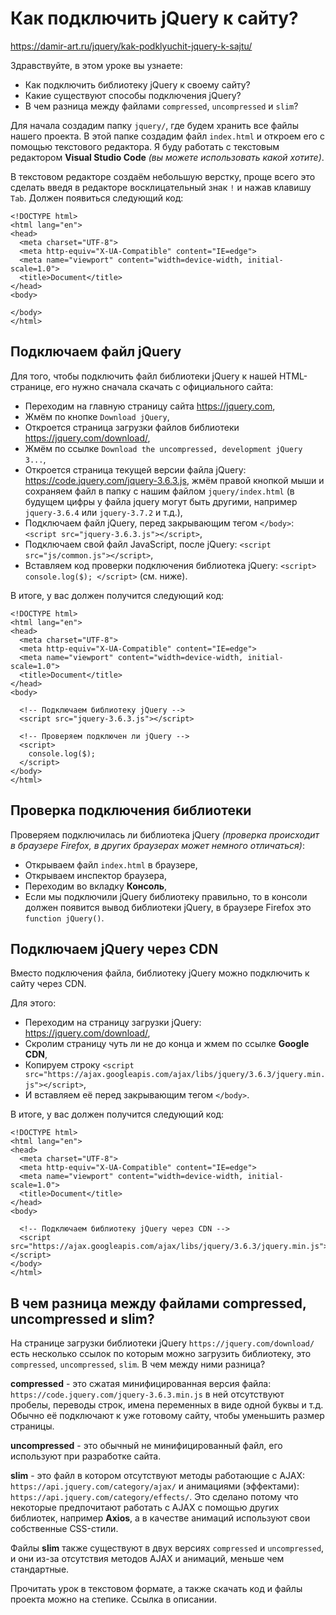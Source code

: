 # Как подключить jQuery к сайту?
https://damir-art.ru/jquery/kak-podklyuchit-jquery-k-sajtu/

Здравствуйте, в этом уроке вы узнаете:
- Как подключить библиотеку jQuery к своему сайту?
- Какие существуют способы подключения jQuery?
- В чем разница между файлами `compressed`, `uncompressed` и `slim`?

Для начала создадим папку `jquery/`, где будем хранить все файлы нашего проекта. В этой папке создадим файл `index.html` и откроем его с помощью текстового редактора. Я буду работать с текстовым редактором **Visual Studio Code** *(вы можете использовать какой хотите)*.

В текстовом редакторе создаём небольшую верстку, проще всего это сделать введя в редакторе восклицательный знак `!` и нажав клавишу `Tab`. Должен появиться следующий код:

    <!DOCTYPE html>
    <html lang="en">
    <head>
      <meta charset="UTF-8">
      <meta http-equiv="X-UA-Compatible" content="IE=edge">
      <meta name="viewport" content="width=device-width, initial-scale=1.0">
      <title>Document</title>
    </head>
    <body>

    </body>
    </html>

## Подключаем файл jQuery

Для того, чтобы подключить файл библиотеки jQuery к нашей HTML-странице, его нужно сначала скачать с официального сайта:

- Переходим на главную страницу сайта https://jquery.com,
- Жмём по кнопке `Download jQuery`,
- Откроется страница загрузки файлов библиотеки https://jquery.com/download/,
- Жмём по ссылке `Download the uncompressed, development jQuery 3...`,
- Откроется страница текущей версии файла jQuery: https://code.jquery.com/jquery-3.6.3.js, жмём правой кнопкой мыши и сохраняем файл в папку с нашим файлом `jquery/index.html` (в будущем цифры у файла jquery могут быть другими, например `jquery-3.6.4` или `jquery-3.7.2` и т.д.),
- Подключаем файл jQuery, перед закрывающим тегом `</body>`: `<script src="jquery-3.6.3.js"></script>`,
- Подключаем свой файл JavaScript, после jQuery: `<script src="js/common.js"></script>`,
- Вставляем код проверки подключения библиотека jQuery: `<script> console.log($); </script>` (см. ниже).

В итоге, у вас должен получится следующий код:

    <!DOCTYPE html>
    <html lang="en">
    <head>
      <meta charset="UTF-8">
      <meta http-equiv="X-UA-Compatible" content="IE=edge">
      <meta name="viewport" content="width=device-width, initial-scale=1.0">
      <title>Document</title>
    </head>
    <body>

      <!-- Подключаем библиотеку jQuery -->
      <script src="jquery-3.6.3.js"></script>

      <!-- Проверяем подключен ли jQuery -->
      <script>
        console.log($);
      </script>
    </body>
    </html>

## Проверка подключения библиотеки
Проверяем подключилась ли библиотека jQuery *(проверка происходит в браузере Firefox, в других браузерах может немного отличаться)*:

- Открываем файл `index.html` в браузере, 
- Открываем инспектор браузера,
- Переходим во вкладку **Консоль**,
- Если мы подключили jQuery библиотеку правильно, то в консоли должен появится вывод библиотеки jQuery, в браузере Firefox это `function jQuery()`.

## Подключаем jQuery через CDN
Вместо подключения файла, библиотеку jQuery можно подключить к сайту через CDN.

Для этого:
- Переходим на страницу загрузки jQuery: https://jquery.com/download/,
- Скролим страницу чуть ли не до конца и жмем по ссылке **Google CDN**,
- Копируем строку `<script src="https://ajax.googleapis.com/ajax/libs/jquery/3.6.3/jquery.min.js"></script>`,
- И вставляем её перед закрывающим тегом `</body>`.

В итоге, у вас должен получится следующий код:

    <!DOCTYPE html>
    <html lang="en">
    <head>
      <meta charset="UTF-8">
      <meta http-equiv="X-UA-Compatible" content="IE=edge">
      <meta name="viewport" content="width=device-width, initial-scale=1.0">
      <title>Document</title>
    </head>
    <body>

      <!-- Подключаем библиотеку jQuery через CDN -->
      <script src="https://ajax.googleapis.com/ajax/libs/jquery/3.6.3/jquery.min.js"></script>
    </body>
    </html>

## В чем разница между файлами compressed, uncompressed и slim?
На странице загрузки библиотеки jQuery `https://jquery.com/download/` есть несколько ссылок по которым можно загрузить библиотеку, это `compressed`, `uncompressed`, `slim`. В чем между ними разница?

**compressed** - это сжатая минифицированная версия файла: `https://code.jquery.com/jquery-3.6.3.min.js` в ней отсутствуют пробелы, переводы строк, имена переменных в виде одной буквы и т.д. Обычно её подключают к уже готовому сайту, чтобы уменьшить размер страницы.

**uncompressed** - это обычный не минифицированный файл, его используют при разработке сайта.

**slim** - это файл в котором отсутствуют методы работающие с AJAX: `https://api.jquery.com/category/ajax/` и анимациями (эффектами): `https://api.jquery.com/category/effects/`. Это сделано потому что некоторые предпочитают работать с AJAX с помощью других библиотек, например **Axios**, а в качестве анимаций используют свои собственные CSS-стили.

Файлы **slim** также существуют в двух версиях `compressed` и `uncompressed`, и они из-за отсутствия методов AJAX и анимаций, меньше чем стандартные.

Прочитать урок в текстовом формате, а также скачать код и файлы проекта можно на степике. Ссылка в описании.
